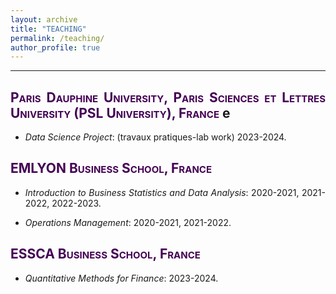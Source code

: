 ```yaml
---
layout: archive
title: "TEACHING"
permalink: /teaching/
author_profile: true
---
```

<style> body {text-align: justify} </style> <!-- Justify text. -->

------

## <span style="font-variant:small-caps;"><span style="color:#440154">**Paris Dauphine University, Paris Sciences et Lettres University (PSL University), France**</span></span> e

* *Data Science Project*: (travaux pratiques-lab work) 2023-2024.

## <span style="font-variant:small-caps;"><span style="color:#440154">**EMLYON Business School, France**</span></span>

* *Introduction to Business Statistics and Data Analysis*:  2020-2021, 2021-2022, 2022-2023.

* *Operations Management*:  2020-2021, 2021-2022.

## <span style="font-variant:small-caps;"><span style="color:#440154">**ESSCA Business School, France**</span></span>

* *Quantitative Methods for Finance*:  2023-2024.




